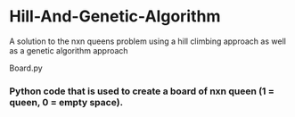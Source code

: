 # Hill-And-Genetic-Algorithm
A solution to the nxn queens problem using a hill climbing approach as well as a genetic algorithm approach
</h2>Board.py</h2>
<h3>Python code that is used to create a board of nxn queen (1 = queen, 0 = empty space).</h3>
